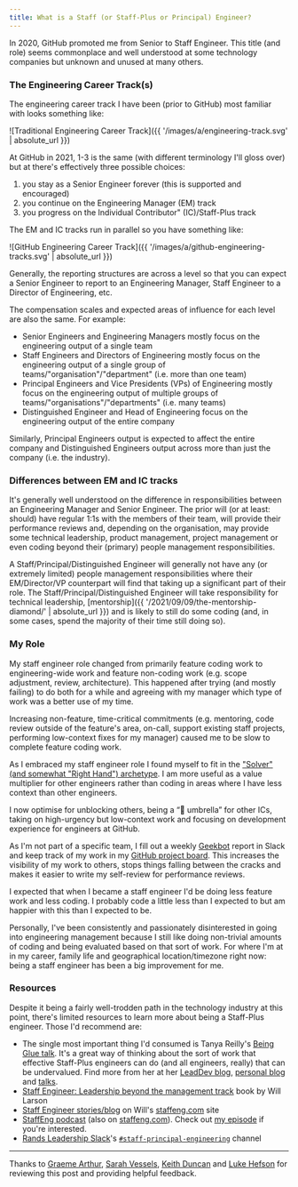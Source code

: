 ```yaml
---
title: What is a Staff (or Staff-Plus or Principal) Engineer?
---
```

In 2020, GitHub promoted me from Senior to Staff Engineer. This title (and role) seems commonplace and well understood at some technology companies but unknown and unused at many others.

### The Engineering Career Track(s)

The engineering career track I have been (prior to GitHub) most familiar with looks something like:

![Traditional Engineering Career Track]({{ '/images/a/engineering-track.svg' | absolute_url }})

At GitHub in 2021, 1-3 is the same (with different terminology I'll gloss over) but at there's effectively three possible choices:

1. you stay as a Senior Engineer forever (this is supported and encouraged)
2. you continue on the Engineering Manager (EM) track
3. you progress on the Individual Contributor" (IC)/Staff-Plus track

The EM and IC tracks run in parallel so you have something like:

![GitHub Engineering Career Track]({{ '/images/a/github-engineering-tracks.svg' | absolute_url }})

Generally, the reporting structures are across a level so that you can expect a Senior Engineer to report to an Engineering Manager, Staff Engineer to a Director of Engineering, etc.

The compensation scales and expected areas of influence for each level are also the same. For example:

- Senior Engineers and Engineering Managers mostly focus on the engineering output of a single team
- Staff Engineers and Directors of Engineering mostly focus on the engineering output of a single group of teams/"organisation"/"department" (i.e. more than one team)
- Principal Engineers and Vice Presidents (VPs) of Engineering mostly focus on the engineering output of multiple groups of teams/"organisations"/"departments" (i.e. many teams)
- Distinguished Engineer and Head of Engineering focus on the engineering output of the entire company

Similarly, Principal Engineers output is expected to affect the entire company and Distinguished Engineers output across more than just the company (i.e. the industry).

### Differences between EM and IC tracks

It's generally well understood on the difference in responsibilities between an Engineering Manager and Senior Engineer. The prior will (or at least: should) have regular 1:1s with the members of their team, will provide their performance reviews and, depending on the organisation, may provide some technical leadership, product management, project management or even coding beyond their (primary) people management responsibilities.

A Staff/Principal/Distinguished Engineer will generally not have any (or extremely limited) people management responsibilities where their EM/Director/VP counterpart will find that taking up a significant part of their role. The Staff/Principal/Distinguished Engineer will take responsibility for technical leadership, [mentorship]({{ '/2021/09/09/the-mentorship-diamond/' | absolute_url }}) and is likely to still do some coding (and, in some cases, spend the majority of their time still doing so).

### My Role

My staff engineer role changed from primarily feature coding work to engineering-wide work and feature non-coding work (e.g. scope adjustment, review, architecture). This happened after trying (and mostly failing) to do both for a while and agreeing with my manager which type of work was a better use of my time.

Increasing non-feature, time-critical commitments (e.g. mentoring, code review outside of the feature's area, on-call, support existing staff projects, performing low-context fixes for my manager) caused me to be slow to complete feature coding work.

As I embraced my staff engineer role I found myself to fit in the ["Solver" (and somewhat "Right Hand") archetype](https://staffeng.com/guides/staff-archetypes). I am more useful as a value multiplier for other engineers rather than coding in areas where I have less context than other engineers.

I now optimise for unblocking others, being a “💩 umbrella” for other ICs, taking on high-urgency but low-context work and focusing on development experience for engineers at GitHub.

As I'm not part of a specific team, I fill out a weekly [Geekbot](https://geekbot.com) report in Slack and keep track of my work in my [GitHub project board](https://docs.github.com/en/issues/organizing-your-work-with-project-boards/managing-project-boards/about-project-boards). This increases the visibility of my work to others, stops things falling between the cracks and makes it easier to write my self-review for performance reviews.

I expected that when I became a staff engineer I'd be doing less feature work and less coding. I probably code a little less than I expected to but am happier with this than I expected to be.

Personally, I've been consistently and passionately disinterested in going into engineering management because I still like doing non-trivial amounts of coding and being evaluated based on that sort of work. For where I'm at in my career, family life and geographical location/timezone right now: being a staff engineer has been a big improvement for me.

### Resources

Despite it being a fairly well-trodden path in the technology industry at this point, there's limited resources to learn more about being a Staff-Plus engineer. Those I'd recommend are:

- The single most important thing I'd consumed is Tanya Reilly's [Being Glue talk](https://noidea.dog/glue). It's a great way of thinking about the sort of work that effective Staff-Plus engineers can do (and all engineers, really) that can be undervalued. Find more from her at her [LeadDev blog](https://leaddev.com/community/tanya-reilly), [personal blog](https://noidea.dog/blog) and [talks](https://noidea.dog/talks).
- [Staff Engineer: Leadership beyond the management track](https://www.amazon.co.uk/dp/B08RMSHYGG) book by Will Larson
- [Staff Engineer stories/blog](https://staffeng.com/stories) on Will's [staffeng.com](https://staffeng.com) site
- [StaffEng podcast](https://staffeng.com/stories) (also on [staffeng.com](https://podcast.staffeng.com)). Check out [my episode](https://podcast.staffeng.com/1687069/8247672-mike-mcquaid-github) if you're interested.
- [Rands Leadership Slack](https://randsinrepose.com/welcome-to-rands-leadership-slack/)'s [`#staff-principal-engineering`](https://rands-leadership.slack.com/archives/CUAAP1A3G) channel


---

Thanks to [Graeme Arthur](https://www.graemearthur.com), [Sarah Vessels](https://github.com/cheshire137), [Keith Duncan](https://github.com/keithduncan) and [Luke Hefson](https://lukehefson.com) for reviewing this post and providing helpful feedback.
